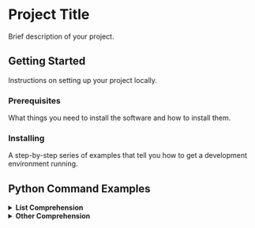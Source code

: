 
# Project Title

Brief description of your project.

## Getting Started

Instructions on setting up your project locally.

### Prerequisites

What things you need to install the software and how to install them.

### Installing

A step-by-step series of examples that tell you how to get a development environment running.

## Python Command Examples

<details>
  <summary><b>List Comprehension</b></summary>

  ```python
  # Example-1: list comprehension - for loop
  >>> mylist=["alice", "bob"]
  >>> [ name.upper() for name in mylist] #[ <LOOP_ACTION> for <VARS> in <LOOP_ITER> ]
  ['ALICE', 'BOB']

  # Example-2: from list comprehension can be exposed to other python object - like tuple 
  >>> names = ["Alice", "Max", "Rose", "Jimmy"]
  >>> mylist = [ ("length", len(name) * 2) for name in names ]
  >>> print(mylist)
  [('length', 10), ('length', 6), ('length', 8), ('length', 10)]
  >>> print(type(mylist))
  <class 'list'>
  >>> print(type(mylist[0]))
  <class 'tuple'>

  # Example-3: from list comprehension can be exposed to other python object - like dictionary
  >>> names = ["Alice", "Max", "Rose", "Jimmy"]
  >>> mylist = [ {name:len(name)} for name in names ]
  >>> print(mylist)
  [{'Alice': 5}, {'Max': 3}, {'Rose': 4}, {'Jimmy': 5}]
  >>> print(type(mylist))
  <class 'list'>
  >>> print(type(mylist[0]))
  <class 'dict'>

  # Example-4: Adding conditionals statement 
  >>> numbers=[2,4,3,5,4,6,9,3,4]
  >>> [print(f"Even {i}") if i % 2 == 0 else print(f"Not even {i}") for i in set(numbers)] 
  Even 2
  Not even 3
  Even 4
  Not even 5
  Even 6
  Not even 9

  # Example-5: List to string concatenation 
  >>> my_list = [0, 1, 2, 3, 4]
  >>> my_string = ",".join([str(i) for i in my_list])
  >>> print(my_string)
  0,1,2,3,4

  # Example-6: MAX, MIN, SUM
  >>> min([ num for num in range(0,100) if num % 3 == 0 ])
  0
  >>> max([ num for num in range(0,100) if num % 3 == 0 ])
  99
  >>> sum([ num for num in range(0,100) if num % 3 == 0 ])
  1683
  ```
  </details>


  <details>
    <summary><b>Other Comprehension</b></summary>

    ```python

    #Example-1: Dict. comprehension
    >>> { f"player-{num}":num for num in range(0,5) }
    {'player-0': 0, 'player-1': 1, 'player-2': 2, 'player-3': 3, 'player-4': 4}

    #Example-2: list comprehension to create a list of tuples, then turn the tuples into dict keys and values:
    >>> list_tuples= [ (f"player-{num}",num) for num in range(0,5) ]
    >>> print(list_tuples)
    [('player-0', 0), ('player-1', 1), ('player-2', 2), ('player-3', 3), ('player-4', 4)]
    >>> { key:value for (key, value) in list_tuples }
    {'player-0': 0, 'player-1': 1, 'player-2': 2, 'player-3': 3, 'player-4': 4}

    #Example-3: Set comprehension 
    >>> my_set={num for num in [1,2,3,4]}
    >>> print(my_set)
    {1, 2, 3, 4}
    >>> 

    #Example-4: Generator expression 
    >>> [ i ** 2 for i in range(10) if i%2 == 0]
    [0, 4, 16, 36, 64]
    >>> ( i ** 2 for i in range(10) if i%2 == 0)
    <generator object <genexpr> at 0x100daeac0>
    >>> gen_exp=( i ** 2 for i in range(10) if i%2 == 0 )
    >>> [ print(num) for num in gen_exp ]
    0
    4
    16
    36
    64
    >>>

    #timeit
    ```    
  </details>
